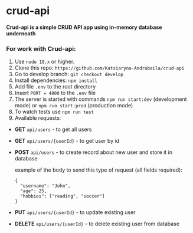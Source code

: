 # crud-api

**Crud-api is a simple CRUD API app using in-memory database underneath**

### For work with Crud-api:

1. Use `node 18.x` or higher.
2. Clone this repo: `https://github.com/Katsiaryna-Andrabaila/crud-api`
3. Go to develop branch: `git checkout develop`
4. Install dependencies: `npm install`
5. Add file `.env` to the root directory
6. Insert `PORT = 4000` to the `.env` file
7. The server is started with commands `npm run start:dev` (development mode) or `npm run start:prod` (production mode)
8. To watch tests use `npm run test`
9. Available requests:

- **GET** `api/users` - to get all users

- **GET** `api/users/{userId}` - to get user by id

- **POST** `api/users` - to create record about new user and store it in database

  example of the body to send this type of request (all fields required):

  ```
  {
    "username": "John",
    "age": 25,
    "hobbies": ["reading", "soccer"]
  }
  ```

- **PUT** `api/users/{userId}` - to update existing user

- **DELETE** `api/users/{userId}` - to delete existing user from database
